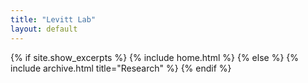 ```yaml
---
title: "Levitt Lab"
layout: default
---
```


{% if site.show_excerpts %}
  {% include home.html %}
{% else %}
  {% include archive.html title="Research" %}
{% endif %}
